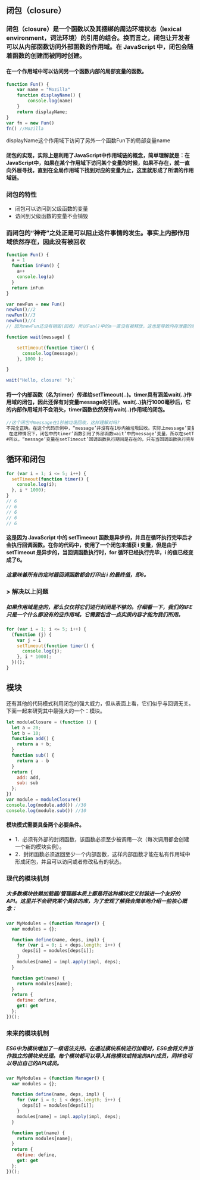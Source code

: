 ## 闭包（closure）
### 闭包（closure）是一个函数以及其捆绑的周边环境状态（lexical environment，词法环境）的引用的组合。换而言之，闭包让开发者可以从内部函数访问外部函数的作用域。在 JavaScript 中，闭包会随着函数的创建而被同时创建。
#### 在一个作用域中可以访问另一个函数内部的局部变量的函数。
```js
function Fun() {
    var name = "Mozilla"
    function displayName() {
        console.log(name)
    }
    return displayName;
}
var fn = new Fun()
fn() //Mozilla
```
displayName这个作用域下访问了另外一个函数Fun下的局部变量name

#### 闭包的实现，实际上是利用了JavaScript中作用域链的概念，简单理解就是：在JavaScript中，如果在某个作用域下访问某个变量的时候，如果不存在，就一直向外层寻找，直到在全局作用域下找到对应的变量为止，这里就形成了所谓的作用域链。
### 闭包的特性
- 闭包可以访问到父级函数的变量
- 访问到父级函数的变量不会销毁
### 而闭包的“神奇”之处正是可以阻止这件事情的发生。事实上内部作用域依然存在，因此没有被回收
```js
function Fun() {
  a = 1
  function inFun() {
    a++
    console.log(a)
  }
  return inFun
}

var newFun = new Fun()
newFun()//2
newFun()//3
newFun()//4
// 因为newFun还没有销毁(回收) 所以Fun()中的a一直没有被释放，这也是导致内存泄露的原因
```

```js
function wait(message) {

    setTimeout(function timer() {
      console.log(message);
    }, 1000 );

}

wait("Hello, closure! ");`
```
#### 将一个内部函数（名为timer）传递给setTimeout(..)。timer具有涵盖wait(..)作用域的闭包，因此还保有对变量message的引用。wait(..)执行1000毫秒后，它的内部作用域并不会消失，timer函数依然保有wait(..)作用域的闭包。
####
```js
//这个闭包中message在1秒被垃圾回收，这样理解对吗?
不完全正确。在这个代码示例中，“message’并没有在1秒内被垃圾回收。实际上message’变量在setTimeout’的回调函数内部形成了一个闭包，因此它的生命周期将会持续到这个闭包不再被引用或不再存在。
 在这种情况下，闭包中的timer’函数引用了外部函数wait’中的message’变量，所以在setTimeout’回调函数执行期间，“message’变量仍然保持着引用，不会被垃圾回收。只有当“timer’函数执行完毕后，如果没有其他地方引用message’变量，它才会被标记为可垃圾回收。
#所以，“message’变量在setTimeout’回调函数执行期间是存在的，只有当回调函数执行完毕后，JavaScript引擎才会考虑将其垃圾回收。如果在回调函数执行期间有其他引用message’变量的地方，它将不会被垃圾回收
````
## 循环和闭包
```js
for (var i = 1; i <= 5; i++) {
  setTimeout(function timer() {
    console.log(i);
  }, i * 1000);
}
// 6
// 6
// 6
// 6
// 6
```
#### 这是因为 JavaScript 中的 setTimeout 函数是异步的，并且在循环执行完毕后才会执行回调函数。在你的代码中，使用了一个闭包来捕获 i 变量，但是由于 setTimeout 是异步的，当回调函数执行时，for 循环已经执行完毕，i 的值已经变成了6。
##### 这意味着所有的定时器回调函数都会打印出 i 的最终值，即6。
### > 解决以上问题
##### 如果作用域是空的，那么仅仅将它们进行封闭是不够的。仔细看一下，我们的IIFE只是一个什么都没有的空作用域。它需要包含一点实质内容才能为我们所用。
```js
for (var i = 1; i <= 5; i++) {
  (function (j) {
    var j = i
    setTimeout(function timer() {
      console.log(j);
    }, i * 1000);
  })();
}
```

## 模块
还有其他的代码模式利用闭包的强大威力，但从表面上看，它们似乎与回调无关。下面一起来研究其中最强大的一个：模块。
```js
let moduleClosure = (function () {
  let a = 20;
  let b = 10;
  function add() {
    return a + b;
  }
  function sub() {
    return a - b
  }
  return {
    add: add,
    sub: sub
  };
})
var module = moduleClosure()
console.log(module.add()) //30
console.log(module.sub()) //10
```
#### 模块模式需要具备两个必要条件。
- 1．必须有外部的封闭函数，该函数必须至少被调用一次（每次调用都会创建一个新的模块实例）。
- 2．封闭函数必须返回至少一个内部函数，这样内部函数才能在私有作用域中形成闭包，并且可以访问或者修改私有的状态。

### 现代的模块机制
##### 大多数模块依赖加载器/管理器本质上都是将这种模块定义封装进一个友好的API。这里并不会研究某个具体的库，为了宏观了解我会简单地介绍一些核心概念：
```js
var MyModules = (function Manager() {
  var modules = {};

  function define(name, deps, impl) {
    for (var i = 0; i < deps.length; i++) {
      deps[i] = modules[deps[i]];
    }
    modules[name] = impl.apply(impl, deps);
  }

  function get(name) {
    return modules[name];
  }
  return {
    define: define,
    get: get
  };
})();
````

### 未来的模块机制
##### ES6中为模块增加了一级语法支持。在通过模块系统进行加载时，ES6会将文件当作独立的模块来处理。每个模块都可以导入其他模块或特定的API成员，同样也可以导出自己的API成员。
```js
var MyModules = (function Manager() {
  var modules = {};

  function define(name, deps, impl) {
    for (var i = 0; i < deps.length; i++) {
      deps[i] = modules[deps[i]];
    }
    modules[name] = impl.apply(impl, deps);
  }

  function get(name) {
    return modules[name];
  }
  return {
    define: define,
    get: get
  };
})();
```

